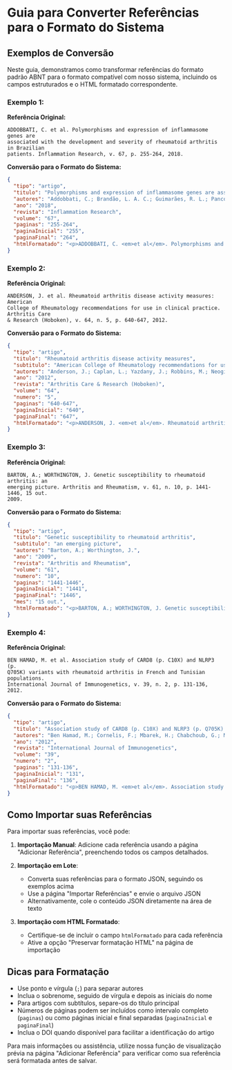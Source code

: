# Guia para Converter Referências para o Formato do Sistema

## Exemplos de Conversão

Neste guia, demonstramos como transformar referências do formato padrão ABNT para o formato compatível com nosso sistema, incluindo os campos estruturados e o HTML formatado correspondente.

### Exemplo 1:

**Referência Original:**
```
ADDOBBATI, C. et al. Polymorphisms and expression of inflammasome genes are
associated with the development and severity of rheumatoid arthritis in Brazilian
patients. Inflammation Research, v. 67, p. 255-264, 2018.
```

**Conversão para o Formato do Sistema:**
```json
{
  "tipo": "artigo",
  "titulo": "Polymorphisms and expression of inflammasome genes are associated with the development and severity of rheumatoid arthritis in Brazilian patients",
  "autores": "Addobbati, C.; Brandão, L. A. C.; Guimarães, R. L.; Pancoto, J. A. T.; Donadi, E. A.; Crovella, S.; Sandrin-Garcia, P.",
  "ano": "2018",
  "revista": "Inflammation Research",
  "volume": "67",
  "paginas": "255-264",
  "paginaInicial": "255",
  "paginaFinal": "264",
  "htmlFormatado": "<p>ADDOBBATI, C. <em>et al</em>. Polymorphisms and expression of inflammasome genes are associated with the development and severity of rheumatoid arthritis in Brazilian patients. <b>Inflammation Research</b>, v. 67, p. 255-264, 2018.</p>"
}
```

### Exemplo 2:

**Referência Original:**
```
ANDERSON, J. et al. Rheumatoid arthritis disease activity measures: American
College of Rheumatology recommendations for use in clinical practice. Arthritis Care
& Research (Hoboken), v. 64, n. 5, p. 640-647, 2012.
```

**Conversão para o Formato do Sistema:**
```json
{
  "tipo": "artigo",
  "titulo": "Rheumatoid arthritis disease activity measures",
  "subtitulo": "American College of Rheumatology recommendations for use in clinical practice",
  "autores": "Anderson, J.; Caplan, L.; Yazdany, J.; Robbins, M.; Neogi, T.; Michaud, K.; Saag, K.; O'Dell, J.; Kazi, S.",
  "ano": "2012",
  "revista": "Arthritis Care & Research (Hoboken)",
  "volume": "64",
  "numero": "5",
  "paginas": "640-647",
  "paginaInicial": "640",
  "paginaFinal": "647",
  "htmlFormatado": "<p>ANDERSON, J. <em>et al</em>. Rheumatoid arthritis disease activity measures: American College of Rheumatology recommendations for use in clinical practice. <b>Arthritis Care & Research (Hoboken)</b>, v. 64, n. 5, p. 640-647, 2012.</p>"
}
```

### Exemplo 3:

**Referência Original:**
```
BARTON, A.; WORTHINGTON, J. Genetic susceptibility to rheumatoid arthritis: an
emerging picture. Arthritis and Rheumatism, v. 61, n. 10, p. 1441-1446, 15 out.
2009.
```

**Conversão para o Formato do Sistema:**
```json
{
  "tipo": "artigo",
  "titulo": "Genetic susceptibility to rheumatoid arthritis",
  "subtitulo": "an emerging picture",
  "autores": "Barton, A.; Worthington, J.",
  "ano": "2009",
  "revista": "Arthritis and Rheumatism",
  "volume": "61",
  "numero": "10",
  "paginas": "1441-1446",
  "paginaInicial": "1441",
  "paginaFinal": "1446",
  "mes": "15 out.",
  "htmlFormatado": "<p>BARTON, A.; WORTHINGTON, J. Genetic susceptibility to rheumatoid arthritis: an emerging picture. <b>Arthritis and Rheumatism</b>, v. 61, n. 10, p. 1441-1446, 15 out., 2009.</p>"
}
```

### Exemplo 4:

**Referência Original:**
```
BEN HAMAD, M. et al. Association study of CARD8 (p. C10X) and NLRP3 (p.
Q705K) variants with rheumatoid arthritis in French and Tunisian populations.
International Journal of Immunogenetics, v. 39, n. 2, p. 131-136, 2012.
```

**Conversão para o Formato do Sistema:**
```json
{
  "tipo": "artigo",
  "titulo": "Association study of CARD8 (p. C10X) and NLRP3 (p. Q705K) variants with rheumatoid arthritis in French and Tunisian populations",
  "autores": "Ben Hamad, M.; Cornelis, F.; Mbarek, H.; Chabchoub, G.; Marzouk, S.; Bahloul, Z.; Rebai, A.; Fakhfakh, F.; Gaddour, L.; Maalej, A.",
  "ano": "2012",
  "revista": "International Journal of Immunogenetics",
  "volume": "39",
  "numero": "2",
  "paginas": "131-136",
  "paginaInicial": "131",
  "paginaFinal": "136",
  "htmlFormatado": "<p>BEN HAMAD, M. <em>et al</em>. Association study of CARD8 (p. C10X) and NLRP3 (p. Q705K) variants with rheumatoid arthritis in French and Tunisian populations. <b>International Journal of Immunogenetics</b>, v. 39, n. 2, p. 131-136, 2012.</p>"
}
```

## Como Importar suas Referências

Para importar suas referências, você pode:

1. **Importação Manual**: Adicione cada referência usando a página "Adicionar Referência", preenchendo todos os campos detalhados.

2. **Importação em Lote**:
   - Converta suas referências para o formato JSON, seguindo os exemplos acima
   - Use a página "Importar Referências" e envie o arquivo JSON
   - Alternativamente, cole o conteúdo JSON diretamente na área de texto

3. **Importação com HTML Formatado**:
   - Certifique-se de incluir o campo `htmlFormatado` para cada referência
   - Ative a opção "Preservar formatação HTML" na página de importação

## Dicas para Formatação

- Use ponto e vírgula (`;`) para separar autores
- Inclua o sobrenome, seguido de vírgula e depois as iniciais do nome
- Para artigos com subtítulos, separe-os do título principal
- Números de páginas podem ser incluídos como intervalo completo (`paginas`) ou como páginas inicial e final separadas (`paginaInicial` e `paginaFinal`)
- Inclua o DOI quando disponível para facilitar a identificação do artigo

Para mais informações ou assistência, utilize nossa função de visualização prévia na página "Adicionar Referência" para verificar como sua referência será formatada antes de salvar. 